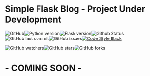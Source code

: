 # Simple Flask Blog - **Project Under Development**
![GitHub](https://img.shields.io/github/license/MarceloKabbalah/simple-flask-blog?color=blue)![Python version](https://img.shields.io/github/pipenv/locked/python-version/MarceloKabbalah/simple-flask-blog)![Flask version](https://img.shields.io/github/pipenv/locked/dependency-version/MarceloKabbalah/simple-flask-blog/flask)![Github Status](https://img.shields.io/pypi/status/Flask)
![GitHub last commit](https://img.shields.io/github/last-commit/MarceloKabbalah/simple-flask-blog)![GitHub issues](https://img.shields.io/github/issues/MarceloKabbalah/simple-flask-blog)[![Code Style Black](https://img.shields.io/badge/code%20style-black-000000.svg)](https://github.com/ambv/black/)

![GitHub watchers](https://img.shields.io/github/watchers/MarceloKabbalah/simple-flask-blog?style=social)![GitHub stars](https://img.shields.io/github/stars/MarceloKabbalah/simple-flask-blog?style=social)![GitHub forks](https://img.shields.io/github/forks/MarceloKabbalah/simple-flask-blog?style=social)

# - **COMING SOON** - 
